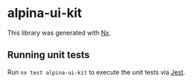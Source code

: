 # alpina-ui-kit

This library was generated with [Nx](https://nx.dev).

## Running unit tests

Run `nx test alpina-ui-kit` to execute the unit tests via [Jest](https://jestjs.io).
